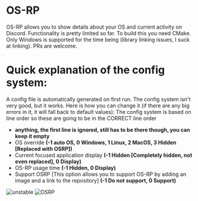 # OS-RP
OS-RP allows you to show details about your OS and current activity on Discord. Functionality is pretty limited so far.
To build this you need CMake.
Only Windows is supported for the time being (library linking issues, I suck at linking).
PRs are welcome.

# Quick explanation of the config system:
A config file is automatically generated on first run.
The config system isn't very good, but it works. Here is how you can change it (if there are any big errors in it, it will fall back to default values):
The config system is based on line order so these are going to be in the CORRECT line order
- **anything, the first line is ignored, still has to be there though, you can keep it empty**
- OS override **(-1 auto OS, 0 Windows, 1 Linux, 2 MacOS, 3 Hidden [Replaced with OSRP])**
- Current focused application display **(-1 Hidden [Completely hidden, not even replaced], 0 Display)**
- OS-RP usage time **(-1 Hidden, 0 Display)**
- Support OSRP [This option allows you to support OS-RP by adding an image and a link to the repository] **(-1 Do not support, 0 Support)**

![unstable](https://github.com/PetrTech/OS-RP/assets/55279432/203b9eef-02ea-45eb-adeb-27bfdc833dba)
![OSRP](https://github.com/PetrTech/OS-RP/assets/55279432/96a1dc6c-31ed-4ae1-ac11-0e391ddff449)
